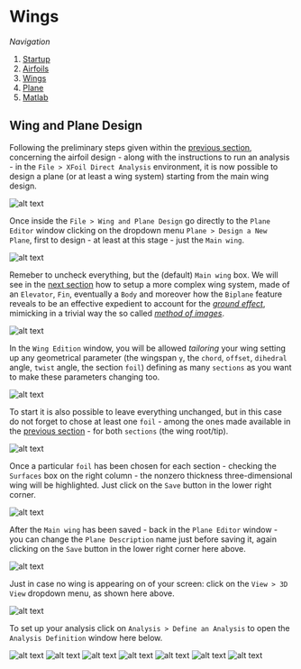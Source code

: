 # Wings

_Navigation_

1. [Startup](startup.md)
2. [Airfoils](airfoils.md)
3. [Wings](wings.md)
4. [Plane](plane.md)
5. [Matlab](matlab.md)

## Wing and Plane Design

Following the preliminary steps given within the [previous section](airfoils.md), concerning the airfoil design - along with the instructions to run an analysis - in the `File > XFoil Direct Analysis` environment, it is now possible to design a plane (or at least a wing system) starting from the main wing design.

![alt text](screenshots/wing_01.png)

Once inside the `File > Wing and Plane Design` go directly to the `Plane Editor` window clicking on the dropdown menu `Plane > Design a New Plane`, first to design - at least at this stage - just the `Main wing`.

![alt text](screenshots/wing_02.png)

Remeber to uncheck everything, but the (default) `Main wing` box. We will see in the [next section](plane.md) how to setup a more complex wing system, made of an `Elevator`, `Fin`, eventually a `Body` and moreover how the `Biplane` feature reveals to be an effective expedient to account for the [*ground effect*](https://en.wikipedia.org/wiki/Ground_effect_(aerodynamics)), mimicking in a trivial way the so called [*method of images*](https://en.wikipedia.org/wiki/Method_of_image_charges).

![alt text](screenshots/wing_03.png)

In the `Wing Edition` window, you will be allowed *tailoring* your wing setting up any geometrical parameter (the wingspan `y`, the `chord`, `offset`, `dihedral` angle, `twist` angle, the section `foil`) defining as many `sections` as you want to make these parameters changing too.

![alt text](screenshots/wing_04.png)

To start it is also possible to leave everything unchanged, but in this case do not forget to chose at least one `foil` - among the ones made available in the [previous section](airfoils.md) - for both `sections` (the wing root/tip).

![alt text](screenshots/wing_05.png)

Once a particular `foil` has been chosen for each section - checking the `Surfaces` box on the right column - the nonzero thickness three-dimensional wing will be highlighted. Just click on the `Save` button in the lower right corner.

![alt text](screenshots/wing_06.png)

After the `Main wing` has been saved - back in the `Plane Editor` window - you can change the `Plane Description` name just before saving it, again clicking on the `Save` button in the lower right corner here above.

![alt text](screenshots/wing_07.png)

Just in case no wing is appearing on of your screen: click on the `View > 3D View` dropdown menu, as shown here above.

![alt text](screenshots/wing_08.png)

To set up your analysis click on `Analysis > Define an Analysis` to open the `Analysis Definition` window here below.

![alt text](screenshots/wing_09.png)
![alt text](screenshots/wing_10.png)
![alt text](screenshots/wing_11.png)
![alt text](screenshots/wing_12.png)
![alt text](screenshots/wing_13.png)
![alt text](screenshots/wing_14.png)
![alt text](screenshots/wing_15.png)
